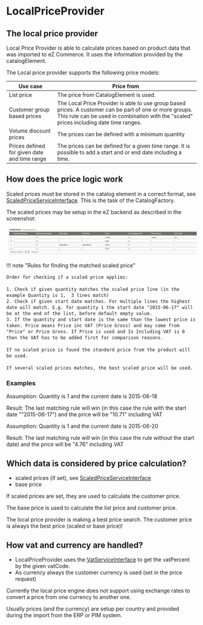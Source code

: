 # LocalPriceProvider

## The local price provider

Local Price Provider is able to calculate prices based on product data that was imported to eZ Commerce. It uses the information provided by the catalogElement.

The Local price provider supports the following price models:

| Use case                                     | Price from         |
| -------------------------------------------- | ------------------- |
| List price                                   | The price from CatalogElement is used.  |
| Customer group based prices                  | The Local Price Provider is able to use group based prices. A customer can be part of one or more groups. This rule can be used in combination with the "scaled" prices including date time ranges. |
| Volume discount prices                       | The prices can be defined with a minimum quantity            |
| Prices defined for given date and time range | The prices can be defined for a given time range. It is possible to add a start and or end date including a time.   |

## How does the price logic work

Scaled prices must be stored in the catalog element in a correct format, see [ScaledPriceServiceInterface](../../scaledpriceserviceinterface/scaledpriceserviceinterface.md). This is the task of the CatalogFactory.

The scaled prices may be setup in the eZ backend as described in the screenshot:

![](../../../../../img/price_engine_3.png)

!!! note "Rules for finding the matched scaled price"

    Order for checking if a scaled price applies:

    1. Check if given quantity matches the scaled price line (in the example Quantity is 1,  3 lines match)
    2. Check if given start date matches. For multiple lines the highest date will match. E.g. for quantity 1 the start date "2015-06-17" will be at the end of the list, before default empty value. 
    3. If the quantity and start date is the same than the lowest price is taken. Price means Price inc VAT (Price Gross) and may come from "Price" or Price Gross. If Price is used and Is Including VAT is 0 then the VAT has to be added first for comparison reasons. 

    If no scaled price is found the standard price from the product will be used.

    If several scaled prices matches, the best scaled price will be used.

### Examples

Assumption: Quantity is 1 and the current date is 2015-06-18

Result: The last matching rule will win (in this case the rule with the start date ""2015-06-17") and the price will be "10.71" including VAT 

Assumption: Quantity is 1 and the current date is 2015-06-20

Result: The last matching rule will win (in this case the rule without the start date) and the price will be "4.76" including VAT 

## Which data is considered by price calculation?

- scaled prices (if set), see [ScaledPriceServiceInterface](../../scaledpriceserviceinterface/scaledpriceserviceinterface.md)
- base price

If scaled prices are set, they are used to calculate the customer price.

The base price is used to calculate the list price and customer price.

The local price provider is making a best price search. The customer price is always the best price (scaled or base price)\!

## How vat and currency are handled?

- LocalPriceProvider uses the [VatServiceInterface](../../vatserviceinterface/vatserviceinterface.md) to get the vatPercent by the given vatCode.
- As currency always the customer currency is used (set in the price request)

Currently the local price engine does not support using exchange rates to convert a price from one currency to another one.

Usually prices (and the currency) are setup per country and provided during the import from the ERP or PIM system.
